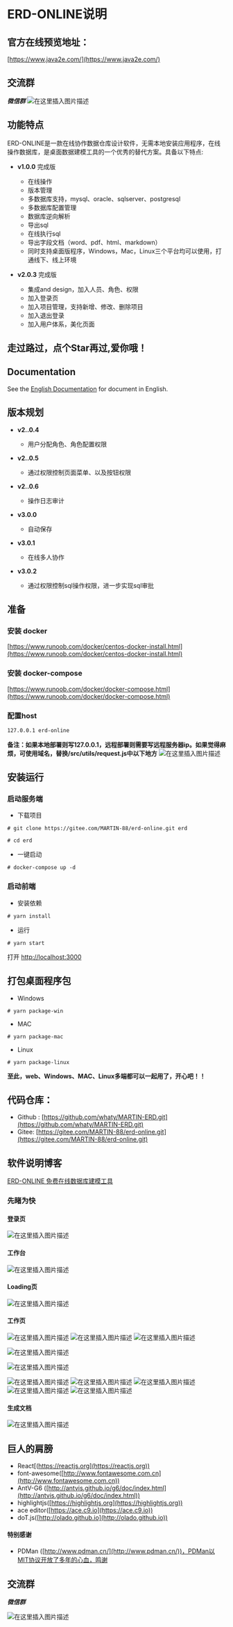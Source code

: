 # ERD-ONLINE说明

## 官方在线预览地址：
 [https://www.java2e.com/](https://www.java2e.com/)
 
## 交流群
***微信群***
![在这里插入图片描述](https://img-blog.csdnimg.cn/20210223101704475.png?x-oss-process=image/watermark,type_ZmFuZ3poZW5naGVpdGk,shadow_10,text_aHR0cHM6Ly9ibG9nLmNzZG4ubmV0L3FxXzMwMDU0OTYx,size_16,color_FFFFFF,t_70#pic_center)


 
## 功能特点
ERD-ONLINE是一款在线协作数据仓库设计软件，无需本地安装应用程序，在线操作数据库，是桌面数据建模工具的一个优秀的替代方案。具备以下特点:
- **v1.0.0** 完成版
	 - 在线操作
	 - 版本管理
	 - 多数据库支持，mysql、oracle、sqlserver、postgresql
	 - 多数据库配置管理
	 - 数据库逆向解析
	 - 导出sql
	 - 在线执行sql
	 - 导出字段文档（word、pdf、html、markdown）
	 - 同时支持桌面版程序，Windows，Mac，Linux三个平台均可以使用，打通线下、线上环境

- **v2.0.3** 完成版
	 - 集成and design，加入人员、角色、权限
	 - 加入登录页
	 - 加入项目管理，支持新增、修改、删除项目
	 - 加入退出登录
	 - 加入用户体系，美化页面

## 走过路过，点个Star再过,爱你哦！

## Documentation
 See the [English Documentation](./README.md) for document in English.
 

 
## 版本规划
- **v2..0.4**
	-  用户分配角色、角色配置权限

- **v2..0.5**
	-  通过权限控制页面菜单、以及按钮权限

- **v2..0.6**
	-  操作日志审计

- **v3.0.0**
	- 	自动保存

- **v3.0.1**
	- 	在线多人协作
	
- **v3.0.2**
	- 	通过权限控制sql操作权限，进一步实现sql审批
 
## 准备

### 安装 docker
[https://www.runoob.com/docker/centos-docker-install.html](https://www.runoob.com/docker/centos-docker-install.html)

### 安装 docker-compose
[https://www.runoob.com/docker/docker-compose.html](https://www.runoob.com/docker/docker-compose.html)

### 配置host
```bash
127.0.0.1 erd-online
```
 **备注：如果本地部署则写127.0.0.1，远程部署则需要写远程服务器ip。如果觉得麻烦，可使用域名，替换/src/utils/request.js中以下地方**
 ![在这里插入图片描述](https://img-blog.csdnimg.cn/2020113017231535.png?x-oss-process=image/watermark,type_ZmFuZ3poZW5naGVpdGk,shadow_10,text_aHR0cHM6Ly9ibG9nLmNzZG4ubmV0L3FxXzMwMDU0OTYx,size_16,color_FFFFFF,t_70)

 


## 安装运行
### 启动服务端
- 下载项目
```shell script
# git clone https://gitee.com/MARTIN-88/erd-online.git erd

# cd erd

```
- 一键启动
```shell script
# docker-compose up -d

```

### 启动前端
- 安装依赖
```shell script
# yarn install
```

- 运行

```
# yarn start
```
打开 [http://localhost:3000](http://localhost:3000)

## 打包桌面程序包
- Windows
```
# yarn package-win
```

- MAC
```
# yarn package-mac
```

- Linux
```
# yarn package-linux
```

**至此，web、Windows、MAC、Linux多端都可以一起用了，开心吧！！**





## 代码仓库：

- Github : [https://github.com/whaty/MARTIN-ERD.git](https://github.com/whaty/MARTIN-ERD.git)
- Gitee:  [https://gitee.com/MARTIN-88/erd-online.git](https://gitee.com/MARTIN-88/erd-online.git)

## 软件说明博客

[ERD-ONLINE 免费在线数据库建模工具](https://my.oschina.net/martin88/blog/4719346 "ERD-ONLINE 免费在线数据库建模工具")


###  先睹为快
#### 登录页
![在这里插入图片描述](https://img-blog.csdnimg.cn/2020111611212547.png?x-oss-process=image/watermark,type_ZmFuZ3poZW5naGVpdGk,shadow_10,text_aHR0cHM6Ly9ibG9nLmNzZG4ubmV0L3FxXzMwMDU0OTYx,size_16,color_FFFFFF,t_70#pic_center)
#### 工作台
![在这里插入图片描述](https://img-blog.csdnimg.cn/20201116112149167.png?x-oss-process=image/watermark,type_ZmFuZ3poZW5naGVpdGk,shadow_10,text_aHR0cHM6Ly9ibG9nLmNzZG4ubmV0L3FxXzMwMDU0OTYx,size_16,color_FFFFFF,t_70#pic_center)


#### Loading页
![在这里插入图片描述](https://img-blog.csdnimg.cn/20201116112328963.png?x-oss-process=image/watermark,type_ZmFuZ3poZW5naGVpdGk,shadow_10,text_aHR0cHM6Ly9ibG9nLmNzZG4ubmV0L3FxXzMwMDU0OTYx,size_16,color_FFFFFF,t_70#pic_center)



#### 工作页
![在这里插入图片描述](https://img-blog.csdnimg.cn/20201116112229639.png?x-oss-process=image/watermark,type_ZmFuZ3poZW5naGVpdGk,shadow_10,text_aHR0cHM6Ly9ibG9nLmNzZG4ubmV0L3FxXzMwMDU0OTYx,size_16,color_FFFFFF,t_70#pic_center)
![在这里插入图片描述](https://img-blog.csdnimg.cn/20201116112755606.png?x-oss-process=image/watermark,type_ZmFuZ3poZW5naGVpdGk,shadow_10,text_aHR0cHM6Ly9ibG9nLmNzZG4ubmV0L3FxXzMwMDU0OTYx,size_16,color_FFFFFF,t_70#pic_center)
![在这里插入图片描述](https://img-blog.csdnimg.cn/20201116112815724.png?x-oss-process=image/watermark,type_ZmFuZ3poZW5naGVpdGk,shadow_10,text_aHR0cHM6Ly9ibG9nLmNzZG4ubmV0L3FxXzMwMDU0OTYx,size_16,color_FFFFFF,t_70#pic_center)

![在这里插入图片描述](https://img-blog.csdnimg.cn/20201116113101826.png?x-oss-process=image/watermark,type_ZmFuZ3poZW5naGVpdGk,shadow_10,text_aHR0cHM6Ly9ibG9nLmNzZG4ubmV0L3FxXzMwMDU0OTYx,size_16,color_FFFFFF,t_70#pic_center)


![在这里插入图片描述](https://img-blog.csdnimg.cn/20201116113031403.png?x-oss-process=image/watermark,type_ZmFuZ3poZW5naGVpdGk,shadow_10,text_aHR0cHM6Ly9ibG9nLmNzZG4ubmV0L3FxXzMwMDU0OTYx,size_16,color_FFFFFF,t_70#pic_center)

![在这里插入图片描述](https://img-blog.csdnimg.cn/20201116113144719.png?x-oss-process=image/watermark,type_ZmFuZ3poZW5naGVpdGk,shadow_10,text_aHR0cHM6Ly9ibG9nLmNzZG4ubmV0L3FxXzMwMDU0OTYx,size_16,color_FFFFFF,t_70#pic_center)
![在这里插入图片描述](https://img-blog.csdnimg.cn/20201116113205515.png?x-oss-process=image/watermark,type_ZmFuZ3poZW5naGVpdGk,shadow_10,text_aHR0cHM6Ly9ibG9nLmNzZG4ubmV0L3FxXzMwMDU0OTYx,size_16,color_FFFFFF,t_70#pic_center)
![在这里插入图片描述](https://img-blog.csdnimg.cn/20201116113225911.png?x-oss-process=image/watermark,type_ZmFuZ3poZW5naGVpdGk,shadow_10,text_aHR0cHM6Ly9ibG9nLmNzZG4ubmV0L3FxXzMwMDU0OTYx,size_16,color_FFFFFF,t_70#pic_center)
![在这里插入图片描述](https://img-blog.csdnimg.cn/20201116113436813.png?x-oss-process=image/watermark,type_ZmFuZ3poZW5naGVpdGk,shadow_10,text_aHR0cHM6Ly9ibG9nLmNzZG4ubmV0L3FxXzMwMDU0OTYx,size_16,color_FFFFFF,t_70#pic_center)
![在这里插入图片描述](https://img-blog.csdnimg.cn/20201116113451323.png?x-oss-process=image/watermark,type_ZmFuZ3poZW5naGVpdGk,shadow_10,text_aHR0cHM6Ly9ibG9nLmNzZG4ubmV0L3FxXzMwMDU0OTYx,size_16,color_FFFFFF,t_70#pic_center)






#### 生成文档
![在这里插入图片描述](https://img-blog.csdnimg.cn/20201105173536907.png?x-oss-process=image/watermark,type_ZmFuZ3poZW5naGVpdGk,shadow_10,text_aHR0cHM6Ly9ibG9nLmNzZG4ubmV0L3FxXzMwMDU0OTYx,size_16,color_FFFFFF,t_70#pic_center)


##  巨人的肩膀

- React[(https://reactjs.org](https://reactjs.org))
- font-awesome([http://www.fontawesome.com.cn](http://www.fontawesome.com.cn))
- AntV-G6 ([http://antvis.github.io/g6/doc/index.html](http://antvis.github.io/g6/doc/index.html)) 
- highlightjs([https://highlightjs.org](https://highlightjs.org))
- ace editor([https://ace.c9.io](https://ace.c9.io))
- doT.js([http://olado.github.io](http://olado.github.io))

#### 特别感谢
- PDMan ([http://www.pdman.cn/](http://www.pdman.cn/))，PDMan以MIT协议开放了多年的心血，鸣谢




## 交流群
***微信群***

![在这里插入图片描述](https://img-blog.csdnimg.cn/20210223101704475.png?x-oss-process=image/watermark,type_ZmFuZ3poZW5naGVpdGk,shadow_10,text_aHR0cHM6Ly9ibG9nLmNzZG4ubmV0L3FxXzMwMDU0OTYx,size_16,color_FFFFFF,t_70#pic_center)




 
